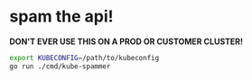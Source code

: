 # spam the api!

**DON'T EVER USE THIS ON A PROD OR CUSTOMER CLUSTER!**


```bash
export KUBECONFIG=/path/to/kubeconfig
go run ./cmd/kube-spammer
```
